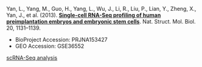 Yan, L., Yang, M., Guo, H., Yang, L., Wu, J., Li, R., Liu, P., Lian, Y., Zheng, X., Yan, J., et al. (2013). **[Single-cell RNA-Seq profiling of human preimplantation embryos and embryonic stem cells](https://www.nature.com/articles/nsmb.2660)**. Nat. Struct. Mol. Biol. 20, 1131–1139.

- BioProject Accession: PRJNA153427
- GEO Accession: GSE36552

[scRNA-Seq analysis](https://jlduan.github.io/Replica/nsmb.2660/notebooks/analyze.html)
